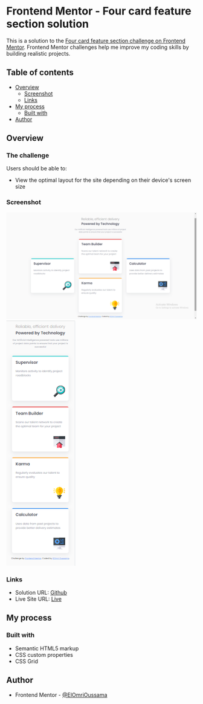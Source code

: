 # Frontend Mentor - Four card feature section solution

This is a solution to the [Four card feature section challenge on Frontend Mentor](https://www.frontendmentor.io/challenges/four-card-feature-section-weK1eFYK). Frontend Mentor challenges help me improve my coding skills by building realistic projects. 

## Table of contents

- [Overview](#overview)
  - [Screenshot](#screenshot)
  - [Links](#links)
- [My process](#my-process)
  - [Built with](#built-with)
- [Author](#author)


## Overview

### The challenge

Users should be able to:

- View the optimal layout for the site depending on their device's screen size

### Screenshot

![Desktop](desktop.png)
![Mobile](mobile.png)

### Links

- Solution URL: [Github](https://github.com/oussamaelomri/4-card-feature)
- Live Site URL: [Live](https://oussamaelomri.github.io/4-card-feature/)

## My process

### Built with

- Semantic HTML5 markup
- CSS custom properties
- CSS Grid
## Author

- Frontend Mentor - [@ElOmriOussama](https://www.frontendmentor.io/profile/oussamaelomri)
